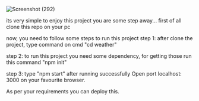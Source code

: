 ![Screenshot (292)](https://user-images.githubusercontent.com/73901214/190133045-1d73a237-ba51-4f2c-a0bf-df6a3dec8c66.png)


its very simple to enjoy this project
you are some step away...
first of all clone this repo on your pc

now, you need to follow some steps to run this project
step 1: after clone the project, type command on cmd "cd weather" 

step 2: to run this project you need some dependency, for getting those
         run this command "npm init"
 
step 3: type "npm start" after running successfully
        Open port localhost: 3000 on your favourite browser.
        
As per your requirements you can deploy this.
    
   
